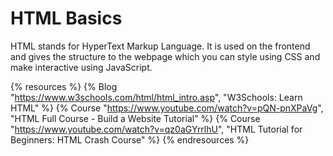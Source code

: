# HTML Basics

HTML stands for HyperText Markup Language. It is used on the frontend and gives the structure to the webpage which you can style using CSS and make interactive using JavaScript.

{% resources %}
  {% Blog "https://www.w3schools.com/html/html_intro.asp", "W3Schools: Learn HTML" %}
  {% Course "https://www.youtube.com/watch?v=pQN-pnXPaVg", "HTML Full Course - Build a Website Tutorial" %}
  {% Course "https://www.youtube.com/watch?v=qz0aGYrrlhU", "HTML Tutorial for Beginners: HTML Crash Course" %}
{% endresources %}
